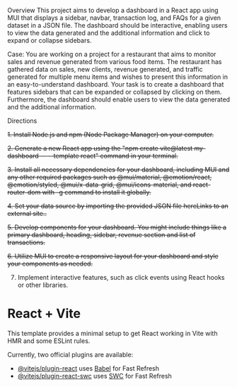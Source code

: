 Overview
This project aims to develop a dashboard in a React app using MUI that displays a sidebar, navbar, transaction log, and FAQs for a given dataset in a JSON file. The dashboard should be interactive, enabling users to view the data generated and the additional information and click to expand or collapse sidebars.

Case:
You are working on a project for a restaurant that aims to monitor sales and revenue generated from various food items. The restaurant has gathered data on sales, new clients, revenue generated, and traffic generated for multiple menu items and wishes to present this information in an easy-to-understand dashboard. Your task is to create a dashboard that features sidebars that can be expanded or collapsed by clicking on them. Furthermore, the dashboard should enable users to view the data generated and the additional information.

Directions

~~1. Install Node.js and npm (Node Package Manager) on your computer.~~

~~2. Generate a new React app using the "npm create vite@latest my-dashboard -- --template react" command in your terminal.~~

~~3. Install all necessary dependencies for your dashboard, including MUI and any other required packages such as @mui/material, @emotion/react, @emotion/styled, @mui/x-data-grid, @mui/icons-material, and react-router-dom with -g command to install it globally.~~

~~4. Set your data source by importing the provided JSON file hereLinks to an external site..~~

~~5. Develop components for your dashboard. You might include things like a primary dashboard, heading, sidebar, revenue section and list of transactions.~~

~~6. Utilize MUI to create a responsive layout for your dashboard and style your components as needed.~~

7. Implement interactive features, such as click events using React hooks or other libraries.

# React + Vite

This template provides a minimal setup to get React working in Vite with HMR and some ESLint rules.

Currently, two official plugins are available:

- [@vitejs/plugin-react](https://github.com/vitejs/vite-plugin-react/blob/main/packages/plugin-react/README.md) uses [Babel](https://babeljs.io/) for Fast Refresh
- [@vitejs/plugin-react-swc](https://github.com/vitejs/vite-plugin-react-swc) uses [SWC](https://swc.rs/) for Fast Refresh
